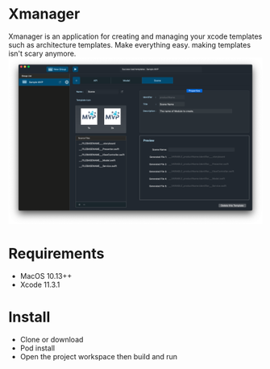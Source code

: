 # Xmanager
Xmanager is an application for creating and managing your xcode templates such as architecture templates. Make everything easy. making templates isn't scary anymore.
![](/app-demo.png)

# Requirements
- MacOS 10.13++
- Xcode 11.3.1

# Install
- Clone or download
- Pod install
- Open the project workspace then build and run
